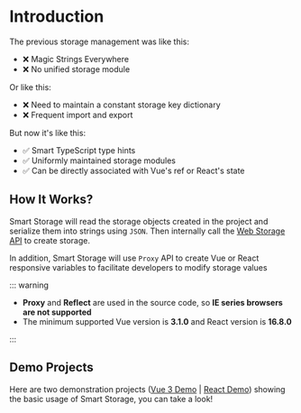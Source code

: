 # Introduction

The previous storage management was like this:

- ❌ Magic Strings Everywhere
- ❌ No unified storage module

Or like this:

- ❌ Need to maintain a constant storage key dictionary
- ❌ Frequent import and export

But now it's like this:

- ✅ Smart TypeScript type hints
- ✅ Uniformly maintained storage modules
- ✅ Can be directly associated with Vue's ref or React's state

## How It Works?

Smart Storage will read the storage objects created in the project and serialize them into strings using `JSON`. Then internally call the [Web Storage API](https://developer.mozilla.org/en-US/docs/Web/API/Web_Storage_API) to create storage.

In addition, Smart Storage will use `Proxy` API to create Vue or React responsive variables to facilitate developers to modify storage values

::: warning

- **Proxy** and **Reflect** are used in the source code, so **IE series browsers are not supported**
- The minimum supported Vue version is **3.1.0** and React version is **16.8.0**

:::

## Demo Projects

Here are two demonstration projects ([Vue 3 Demo](https://northwang-lucky.github.io/smart-storage/vue-demo/) | [React Demo](https://northwang-lucky.github.io/smart-storage/react-demo/)) showing the basic usage of Smart Storage, you can take a look!
